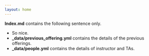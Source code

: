```yaml
---
layout: home
---
```


**Index.md** contains the following sentence only. 



* So nice. 
* **_data/previous_offering.yml** contains the details of the previous offerings.
* **_data/people.yml** contains the details of instructor and TAs. 


